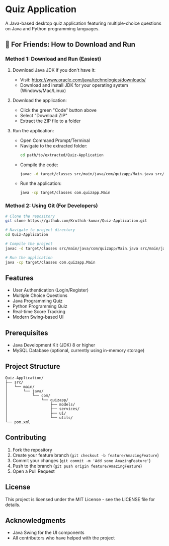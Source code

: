 # Quiz Application

A Java-based desktop quiz application featuring multiple-choice questions on Java and Python programming languages.

## 👥 For Friends: How to Download and Run

### Method 1: Download and Run (Easiest)
1. Download Java JDK if you don't have it:
   - Visit: https://www.oracle.com/java/technologies/downloads/
   - Download and install JDK for your operating system (Windows/Mac/Linux)

2. Download the application:
   - Click the green "Code" button above
   - Select "Download ZIP"
   - Extract the ZIP file to a folder

3. Run the application:
   - Open Command Prompt/Terminal
   - Navigate to the extracted folder:
     ```bash
     cd path/to/extracted/Quiz-Application
     ```
   - Compile the code:
     ```bash
     javac -d target/classes src/main/java/com/quizapp/Main.java src/main/java/com/quizapp/models/*.java src/main/java/com/quizapp/services/*.java src/main/java/com/quizapp/ui/*.java src/main/java/com/quizapp/utils/*.java
     ```
   - Run the application:
     ```bash
     java -cp target/classes com.quizapp.Main
     ```

### Method 2: Using Git (For Developers)
```bash
# Clone the repository
git clone https://github.com/Kruthik-kumar/Quiz-Application.git

# Navigate to project directory
cd Quiz-Application

# Compile the project
javac -d target/classes src/main/java/com/quizapp/Main.java src/main/java/com/quizapp/models/*.java src/main/java/com/quizapp/services/*.java src/main/java/com/quizapp/ui/*.java src/main/java/com/quizapp/utils/*.java

# Run the application
java -cp target/classes com.quizapp.Main
```

## Features

- User Authentication (Login/Register)
- Multiple Choice Questions
- Java Programming Quiz
- Python Programming Quiz
- Real-time Score Tracking
- Modern Swing-based UI

## Prerequisites

- Java Development Kit (JDK) 8 or higher
- MySQL Database (optional, currently using in-memory storage)

## Project Structure

```
Quiz-Application/
├── src/
│   └── main/
│       └── java/
│           └── com/
│               └── quizapp/
│                   ├── models/
│                   ├── services/
│                   ├── ui/
│                   └── utils/
└── pom.xml
```

## Contributing

1. Fork the repository
2. Create your feature branch (`git checkout -b feature/AmazingFeature`)
3. Commit your changes (`git commit -m 'Add some AmazingFeature'`)
4. Push to the branch (`git push origin feature/AmazingFeature`)
5. Open a Pull Request

## License

This project is licensed under the MIT License - see the LICENSE file for details.

## Acknowledgments

- Java Swing for the UI components
- All contributors who have helped with the project
